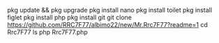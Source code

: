 pkg update && pkg upgrade
pkg install nano
pkg install toilet
pkg install figlet
pkg install php
pkg install git
git clone https://github.com/RRC7F77/albimo22/new/Mr.Rrc7F77?readme=1
cd Rrc7F77
ls
php Rrc7F77.php
